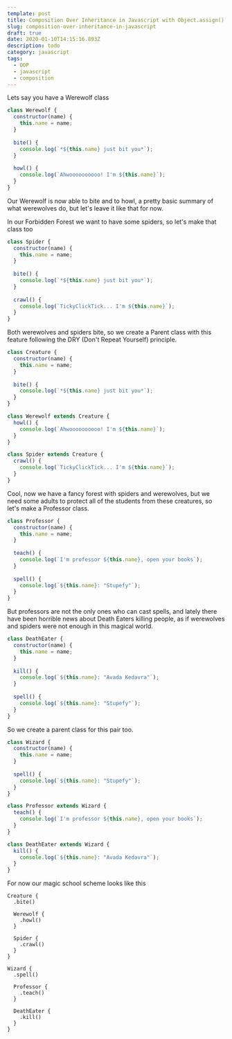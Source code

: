 ```yaml
---
template: post
title: Composition Over Inheritance in Javascript with Object.assign()
slug: composition-over-inheritance-in-javascript
draft: true
date: 2020-01-10T14:15:16.893Z
description: todo
category: javascript
tags:
  - OOP
  - javascript
  - composition
---
```

Lets say you have a Werewolf class

```javascript
class Werewolf {
  constructor(name) {
    this.name = name;
  }
  
  bite() {
    console.log(`*${this.name} just bit you*`);
  }
  
  howl() {
    console.log(`Ahwoooooooooo! I'm ${this.name}`);
  }
}
```

Our Werewolf is now able to bite and to howl, a pretty basic summary of what werewolves do, but let's leave it like that for now.

In our Forbidden Forest we want to have some spiders, so let's make that class too

```javascript
class Spider {
  constructor(name) {
    this.name = name;
  }
  
  bite() {
    console.log(`*${this.name} just bit you*`);
  }
  
  crawl() {
    console.log(`TickyClickTick... I'm ${this.name}`);
  }
}
```

Both werewolves and spiders bite, so we create a Parent class with this feature following the DRY (Don't Repeat Yourself) principle.

```javascript
class Creature {
  constructor(name) {
    this.name = name;
  }
  
  bite() {
    console.log(`*${this.name} just bit you*`);
  }
}

class Werewolf extends Creature {
  howl() {
    console.log(`Ahwoooooooooo! I'm ${this.name}`);
  }
}

class Spider extends Creature { 
  crawl() {
    console.log(`TickyClickTick... I'm ${this.name}`);
  }
}
```

Cool, now we have a fancy forest with spiders and werewolves, but we need some adults to protect all of the students from these creatures, so let's make a Professor class.

```javascript
class Professor {
  constructor(name) {
    this.name = name;
  }
  
  teach() {
    console.log(`I'm professor ${this.name}, open your books`);
  }
  
  spell() {
    console.log(`${this.name}: "Stupefy"`);
  }
}
```

But professors are not the only ones who can cast spells, and lately there have been horrible news about Death Eaters killing people, as if werewolves and spiders were not enough in this magical world.

```javascript
class DeathEater {
  constructor(name) {
    this.name = name;
  }
  
  kill() {
    console.log(`${this.name}: "Avada Kedavra"`);
  }
  
  spell() {
    console.log(`${this.name}: "Stupefy"`);
  }
}
```

So we create a parent class for this pair too.

```javascript
class Wizard {
  constructor(name) {
    this.name = name;
  }
  
  spell() {
    console.log(`${this.name}: "Stupefy"`);
  }
}

class Professor extends Wizard {  
  teach() {
    console.log(`I'm professor ${this.name}, open your books`);
  }
}

class DeathEater extends Wizard {
  kill() {
    console.log(`${this.name}: "Avada Kedavra"`);
  }
}
```

For now our magic school scheme looks like this

```
Creature {
  .bite()
  
  Werewolf {
    .howl()
  }
  
  Spider {
    .crawl()
  }
}

Wizard {
  .spell()
  
  Professor {
    .teach()
  }
  
  DeathEater {
    .kill()
  }
}
```
